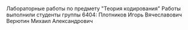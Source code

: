 Лабораторные работы по предмету "Теория кодирования"
Работы выполнили студенты группы 6404:
Плотников Игорь Вячеславович
Верютин Михаил Александрович
